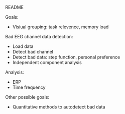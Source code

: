 <head1>README</head1>

<head2>Goals: </head2>

* Visiual grouping: task relevence, memory load


<head2>Bad EEG channel data detection:</head2>

* Load data
* Detect bad channel
* Detect bad data: step function, personal preference
* Independent component analysis

<head2> Analysis: </head2>

* ERP
* Time frequency

<head3> Other possible goals: </head3>

* Quantitative methods to autodetect bad data